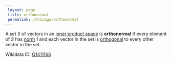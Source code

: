 ```yaml
---
 layout: page
 title: orthonormal
 permalink: /chicago/orthonormal
---
```

A set $S$ of vectors in an [inner product space](https://defsmath.github.io/DefsMath/inner_product_space) is **orthonormal** if every element of $S$ has [norm](https://defsmath.github.io/DefsMath/norm) $1$ and each vector in the set is [orthogonal](https://defsmath.github.io/DefsMath/orthogonal) to every other vector in the set.

Wikidata ID: [Q1411166](https://www.wikidata.org/wiki/Q1411166)